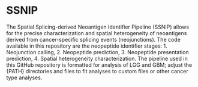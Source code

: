# SSNIP
The Spatial Splicing-derived Neoantigen Identifier Pipeline (SSNIP) allows for the precise characterization and spatial heterogeneity of neoantigens derived from cancer-specific splicing events (neojunctions). The code available in this repository are the neopeptide identifier stages: 1. Neojunction calling, 2. Neopeptide prediction, 3. Neopeptide presentation prediction, 4. Spatial heterogeneity characterization. The pipeline used in this GitHub repository is formatted for analysis of LGG and GBM; adjust the {PATH} directories and files to fit analyses to custom files or other cancer type analyses.
